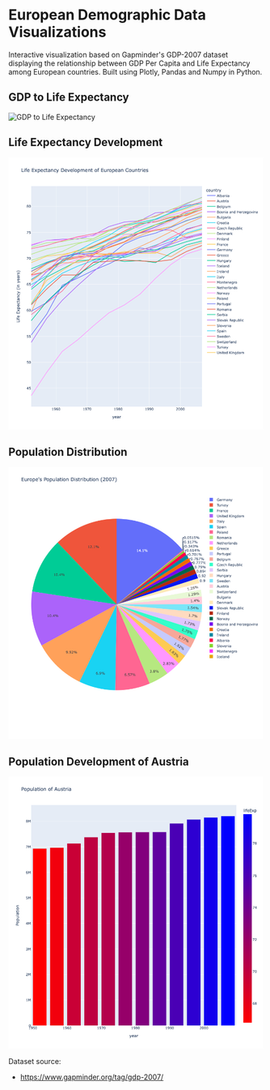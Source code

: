 # European Demographic Data Visualizations
Interactive visualization based on Gapminder's GDP-2007 dataset displaying the relationship between GDP Per Capita and Life Expectancy among European countries. Built using Plotly, Pandas and Numpy in Python. 


## GDP to Life Expectancy

![GDP to Life Expectancy](https://github.com/jonasknappitsch/visualization-gdp-lifeexpectancy/blob/main/plotly-gdp-lifeExp.png)

## Life Expectancy Development
![Life Expectancy Development](https://github.com/jonasknappitsch/plotly-europedata-visualizations/blob/main/plotly-line-life-exp.png)

## Population Distribution
![Population Distribution](https://github.com/jonasknappitsch/plotly-europedata-visualizations/blob/main/plotly-pie-pop-dist.png)

## Population Development of Austria
![Population Development of Austria](https://github.com/jonasknappitsch/plotly-europedata-visualizations/blob/main/plotly-bar-pop-austria.png)


Dataset source:
- https://www.gapminder.org/tag/gdp-2007/
